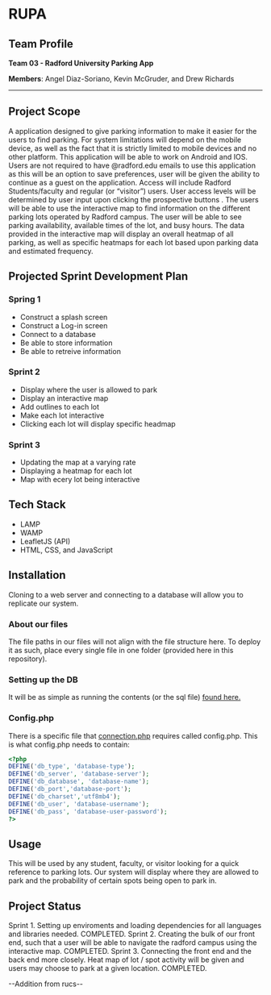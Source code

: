 # RUPA
## Team Profile
**Team 03 - Radford University Parking App** 

**Members**: Angel Diaz-Soriano, Kevin McGruder, and Drew Richards
***
## Project Scope
A application designed to give parking information to make it easier for the users to find parking. For system limitations will depend on the mobile device, as well as the fact that it is strictly limited to mobile devices and no other platform. This application will be able to work on Android and IOS. Users are not required to have @radford.edu emails to use this application as this will be an option to save preferences, user will be given the ability to continue as a guest on the application. Access will include Radford Students/faculty and regular (or “visitor”) users.  User access levels will be determined by user input upon clicking the prospective buttons . The users will be able to use the interactive map to find information on the different parking lots operated by Radford campus. The user will be able to see parking availability, available times of the lot, and busy hours. The data provided in the interactive map will display an overall heatmap of all parking, as well as specific heatmaps for each lot based upon parking data and estimated frequency.

## Projected Sprint Development Plan
### Spring 1
 * Construct a splash screen 
 * Construct a Log-in screen
 * Connect to a database
 * Be able to store information
 * Be able to retreive information
### Sprint 2
 * Display where the user is allowed to park
 * Display an interactive map
 * Add outlines to each lot
 * Make each lot interactive
 * Clicking each lot will display specific headmap
### Sprint 3
 * Updating the map at a varying rate
 * Displaying a heatmap for each lot
 * Map with ecery lot being interactive
## Tech Stack
 * LAMP
 * WAMP
 * LeafletJS (API)
 * HTML, CSS, and JavaScript
## Installation
Cloning to a web server and connecting to a database will allow you to replicate our system.
### About our files
The file paths in our files will not align with the file structure here. To deploy it as such, place every single file in one folder (provided here in this repository).

### Setting up the DB
It will be as simple as running the contents (or the sql file) [found here.](./sql/parkingdb.sql)

### Config.php
There is a specific file that [connection.php](./src/connection.php) requires called config.php. This is what config.php needs to contain:
```php
<?php 
DEFINE('db_type', 'database-type');
DEFINE('db_server', 'database-server');
DEFINE('db_database', 'database-name');
DEFINE('db_port','database-port');
DEFINE('db_charset','utf8mb4');
DEFINE('db_user', 'database-username');
DEFINE('db_pass', 'database-user-password');
?>
```

## Usage
This will be used by any student, faculty, or visitor looking for a quick reference to parking lots. Our system will display where they are allowed to park and the probability of certain spots being open to park in.
## Project Status
Sprint 1. Setting up enviroments and loading dependencies for all languages and libraries needed. COMPLETED.
Sprint 2. Creating the bulk of our front end, such that a user will be able to navigate the radford campus using the interactive map. COMPLETED.
Sprint 3. Connecting the front end and the back end more closely. Heat map of lot / spot activity will be given and users may choose to park at a given location. COMPLETED.

--Addition from rucs--